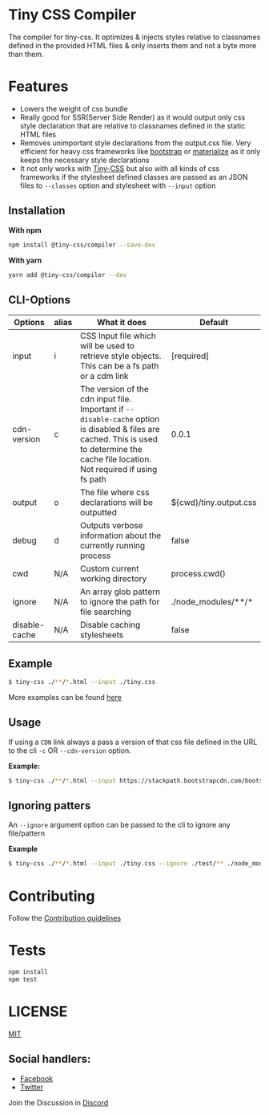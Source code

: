 # Tiny CSS Compiler

The compiler for tiny-css. It optimizes & injects styles relative to classnames defined in the provided HTML files & only inserts them and not a byte more than them.

# Features

-   Lowers the weight of css bundle
-   Really good for SSR(Server Side Render) as it would output only css style declaration that are relative to classnames defined in the static HTML files
-   Removes unimportant style declarations from the output.css file. Very efficient for heavy css frameworks like [bootstrap](https://getbootstrap.com/) or [materialize](https://materializecss.com/) as it only keeps the necessary style declarations
-   It not only works with [Tiny-CSS](https://github.com/tiny-css/tiny-css) but also with all kinds of css frameworks if the stylesheet defined classes are passed as an JSON files to `--classes` option and stylesheet with `--input` option

## Installation

**With npm**

```bash
npm install @tiny-css/compiler --save-dev
```

**With yarn**

```bash
yarn add @tiny-css/compiler --dev
```

## CLI-Options

| Options       | alias | What it does                                                                                                                                                                             | Default                   |
| ------------- | ----- | ---------------------------------------------------------------------------------------------------------------------------------------------------------------------------------------- | ------------------------- |
| input         | i     | CSS Input file which will be used to retrieve style objects. This can be a fs path or a cdm link                                                                                         | [required]                |
| cdn-version   | c     |The version of the cdn input file. Important if `--disable-cache` option is disabled & files are cached. This is used to determine the cache file location. Not required if using fs path | 0.0.1                     |
| output        | o     | The file where css declarations will be outputted                                                                                                                                        | ${cwd}/tiny.output.css    |
| debug         | d     | Outputs verbose information about the currently running process                                                                                                                          | false                     |
| cwd           | N/A   | Custom current working directory                                                                                                                                                         | process.cwd()             |
| ignore        | N/A   | An array glob pattern to ignore the path for file searching                                                                                                                              | ./node_modules/\*\*/\* |
| disable-cache | N/A   | Disable caching stylesheets                                                                                                                                                              | false                     |

## Example

```bash
$ tiny-css ./**/*.html --input ./tiny.css
```
More examples can be found [here](example)

## Usage

If using a `CDN` link always a pass a version of that css file defined in the URL to the cli  `-c` OR `--cdn-version` option.

**Example:**

```bash
$ tiny-css ./**/*.html --input https://stackpath.bootstrapcdn.com/bootstrap/4.5.2/css/bootstrap.min.css --cdn-version 4.5.2
```

## Ignoring patters
An `--ignore` argument option can be passed to the cli to ignore any file/pattern

**Example**
```bash
$ tiny-css ./**/*.html --input ./tiny.css --ignore ./test/** ./node_modules/**
```

# Contributing

Follow the [Contribution guidelines](CONTRIBUTING.md)

# Tests

```bash
npm install
npm test
```

# LICENSE

[MIT](LICENSE)

## Social handlers:

-   [Facebook](https://facebook.com/krtirtho)
-   [Twitter](https://twitter.com/krtirtho)

Join the Discussion in [Discord](https://discord.com/channels/777928823605952564/779762462211178516)
